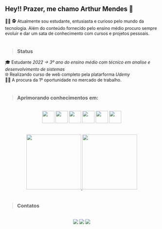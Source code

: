 ## Hey!! Prazer, me chamo Arthur Mendes 👋

👨‍🎓 🕵️ Atualmente sou estudante, entusiasta e curioso pelo mundo da tecnologia.
Além do conteúdo fornecido pelo ensino médio procuro sempre evoluir e dar um sata de conhecimento com cursos e projetos pessoais.
<br/>
<br/>

>### Status
🎓 Estudante <i>2022 -> 3º ano do ensino médio com técnico em analise e desenvolvimento de sistemas</i><br/>
🌐 Realizando curso de web completo pela platarforma <i>Udemy</i><br/>
👨‍💻 A procura da 1º oportunidade no mercado de trabalho.<br/><br/>


>### Aprimorando conhecimentos em:

<div syle="display: inline_block;" align="center"><br/>
  <img src="https://cdn.jsdelivr.net/gh/devicons/devicon/icons/html5/html5-original.svg" width="40"/>
  <img src="https://cdn.jsdelivr.net/gh/devicons/devicon/icons/css3/css3-original.svg" width="40"/>
  <img src="https://cdn.jsdelivr.net/gh/devicons/devicon/icons/sass/sass-original.svg" width="40"/>
  <img src="https://cdn.jsdelivr.net/gh/devicons/devicon/icons/javascript/javascript-original.svg" width="40"/>
  <img src="https://cdn.jsdelivr.net/gh/devicons/devicon/icons/php/php-original.svg" width="40"/>
  <img src="https://cdn.jsdelivr.net/gh/devicons/devicon/icons/mysql/mysql-original-wordmark.svg" width="40"/>
</div><br/><br/>

<div align="center">
  <a href="https://github.com/Arthur-Mendes-M">
    <img height="180em" src="https://github-readme-stats.vercel.app/api?username=Arthur-Mendes-M&show_icons=true&theme=dark&include_all_commits=true&count_private=true"/>
    <img height="180em" src="https://github-readme-stats.vercel.app/api/top-langs/?username=Arthur-Mendes-M&layout=compact&langs_count=7&theme=dark"/>
  </a>
</div> <br>
  
>### Contatos

<div syle="display: inline_block" align="center"><br/>
  <a href="mailto:arthurmendesmartins0105@gmail.com" target="_blank"/><img src="https://img.shields.io/badge/Gmail-1f1f1f?style=for-the-badge&logo=gmail&logoColor=white"></a>
  <a href="https://www.linkedin.com/in/arthur-mendes-b7ba6a1b8/" target="_blank">  <img src="https://img.shields.io/badge/LinkedIn-0077B5?style=for-the-badge&logo=linkedin&logoColor=white"/></a>
  <a href="https://www.instagram.com/arthurm_mendes/" target="_blank"><img src="https://img.shields.io/badge/Instagram-E4405F?style=for-the-badge&logo=instagram&logoColor=white"/></a>
</div><br/><br/>

<!---
Arthur-Mendes-M/Arthur-Mendes-M is a ✨ special ✨ repository because its `README.md` (this file) appears on your GitHub profile.
You can click the Preview link to take a look at your changes.
--->

